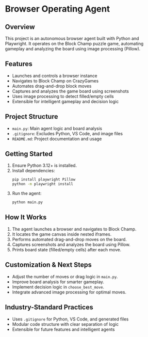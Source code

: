 # Browser Operating Agent

## Overview
This project is an autonomous browser agent built with Python and Playwright. It operates on the Block Champ puzzle game, automating gameplay and analyzing the board using image processing (Pillow).

## Features
- Launches and controls a browser instance
- Navigates to Block Champ on CrazyGames
- Automates drag-and-drop block moves
- Captures and analyzes the game board using screenshots
- Uses image processing to detect filled/empty cells
- Extensible for intelligent gameplay and decision logic

## Project Structure
- `main.py`: Main agent logic and board analysis
- `.gitignore`: Excludes Python, VS Code, and image files
- `README.md`: Project documentation and usage

## Getting Started
1. Ensure Python 3.12+ is installed.
2. Install dependencies:
   ```bash
   pip install playwright Pillow
   python -m playwright install
   ```
3. Run the agent:
   ```bash
   python main.py
   ```

## How It Works
1. The agent launches a browser and navigates to Block Champ.
2. It locates the game canvas inside nested iframes.
3. Performs automated drag-and-drop moves on the board.
4. Captures screenshots and analyzes the board using Pillow.
5. Prints board state (filled/empty cells) after each move.

## Customization & Next Steps
- Adjust the number of moves or drag logic in `main.py`.
- Improve board analysis for smarter gameplay.
- Implement decision logic in `choose_best_move`.
- Integrate advanced image processing for optimal moves.

## Industry-Standard Practices
- Uses `.gitignore` for Python, VS Code, and generated files
- Modular code structure with clear separation of logic
- Extensible for future features and intelligent agents
